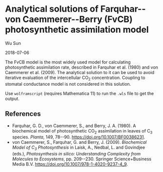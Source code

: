 # Analytical solutions of Farquhar--von Caemmerer--Berry (FvCB) photosynthetic assimilation model

Wu Sun

2018-07-06

The FvCB model is the most widely used model for calculating photosynthetic
assimilation rate, described in Farquhar et al. (1980) and von Caemmerer et al.
(2009). The analytical solution to it can be used to avoid iterative evaluation
of the intercellular CO<sub>2</sub> concentration. Coupling to stomatal
conductance model is not considered in this solution.

Use `wolframscript` (requires Mathematica 11) to run the `.wls` file to get the
output.

## References

* Farquhar, G. D., von Caemmerer, S., and Berry, J. A. (1980). A biochemical
  model of photosynthetic CO<sub>2</sub> assimilation in leaves of
  C<sub>3</sub> species. *Planta*, 149, 78--90.
  <https://doi.org/10.1007/BF00386231>.
* von Caemmerer, S., Farquhar, G. and Berry, J. (2009). *Biochemical Model of
  C<sub>3</sub> Photosynthesis* in Laisk, A., Nedbal, L. and Govindjee (eds.),
  *Photosynthesis in silico: Understanding Complexity from Molecules to
  Ecosystems*, pp. 209--230. Springer Science+Business Media B.V.
  <https://doi.org/10.1007/978-1-4020-9237-4_9>.
